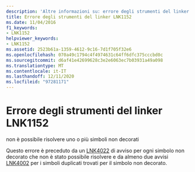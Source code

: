 ```yaml
---
description: 'Altre informazioni su: errore degli strumenti del linker LNK1152'
title: Errore degli strumenti del linker LNK1152
ms.date: 11/04/2016
f1_keywords:
- LNK1152
helpviewer_keywords:
- LNK1152
ms.assetid: 2523b61a-1359-4612-9c16-7d1f705f32e6
ms.openlocfilehash: 070a49c1794c4f4974631c64ff6dfc375cccbd0c
ms.sourcegitcommit: d6af41e42699628c3e2e6063ec7b03931a49a098
ms.translationtype: MT
ms.contentlocale: it-IT
ms.lasthandoff: 12/11/2020
ms.locfileid: "97281171"
---
```

# <a name="linker-tools-error-lnk1152"></a>Errore degli strumenti del linker LNK1152

non è possibile risolvere uno o più simboli non decorati

Questo errore è preceduto da un [LNK4022](../../error-messages/tool-errors/linker-tools-warning-lnk4022.md) di avviso per ogni simbolo non decorato che non è stato possibile risolvere e da almeno due avvisi [LNK4002](../../error-messages/tool-errors/linker-tools-warning-lnk4002.md) per i simboli duplicati trovati per il simbolo non decorato.
